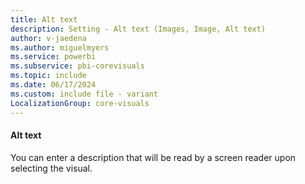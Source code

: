 ```yaml
---
title: Alt text
description: Setting - Alt text (Images, Image, Alt text)
author: v-jaedena
ms.author: miguelmyers
ms.service: powerbi
ms.subservice: pbi-corevisuals
ms.topic: include
ms.date: 06/17/2024
ms.custom: include file - variant
LocalizationGroup: core-visuals
---
```

#### Alt text

You can enter a description that will be read by a screen reader upon selecting the visual.
